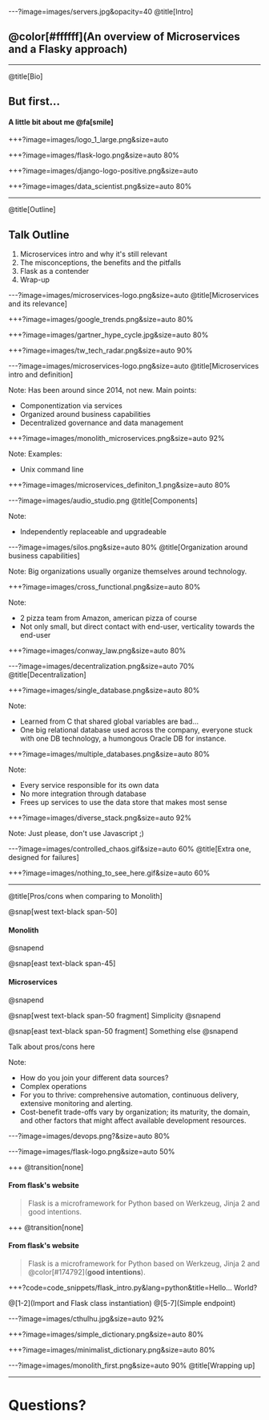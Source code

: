 ---?image=images/servers.jpg&opacity=40
@title[Intro]

## @color[#ffffff](An overview of Microservices and a Flasky approach)

---
@title[Bio]
## But first...

#### A little bit about me @fa[smile]

+++?image=images/logo_1_large.png&size=auto

+++?image=images/flask-logo.png&size=auto 80%

+++?image=images/django-logo-positive.png&size=auto

+++?image=images/data_scientist.png&size=auto 80%

---
@title[Outline]
## Talk Outline

1. Microservices intro and why it's still relevant
2. The misconceptions, the benefits and the pitfalls
3. Flask as a contender
4. Wrap-up

---?image=images/microservices-logo.png&size=auto
@title[Microservices and its relevance]

+++?image=images/google_trends.png&size=auto 80%

+++?image=images/gartner_hype_cycle.jpg&size=auto 80%

+++?image=images/tw_tech_radar.png&size=auto 90%

---?image=images/microservices-logo.png&size=auto
@title[Microservices intro and definition]

Note:
Has been around since 2014, not new.
Main points:
- Componentization via services
- Organized around business capabilities
- Decentralized governance and data management

+++?image=images/monolith_microservices.png&size=auto 92%

Note:
Examples:
- Unix command line

+++?image=images/microservices_definiton_1.png&size=auto 80%

---?image=images/audio_studio.png
@title[Components]

Note:
- Independently replaceable and upgradeable

---?image=images/silos.png&size=auto 80%
@title[Organization around business capabilities]

Note:
Big organizations usually organize themselves around technology.

+++?image=images/cross_functional.png&size=auto 80%

Note:
- 2 pizza team from Amazon, american pizza of course
- Not only small, but direct contact with end-user, verticality towards the end-user

+++?image=images/conway_law.png&size=auto 80%

---?image=images/decentralization.png&size=auto 70%
@title[Decentralization]

+++?image=images/single_database.png&size=auto 80%

Note:
- Learned from C that shared global variables are bad...
- One big relational database used across the company, everyone stuck with one DB technology, a humongous Oracle DB for instance.

+++?image=images/multiple_databases.png&size=auto 80%

Note:
- Every service responsible for its own data
- No more integration through database
- Frees up services to use the data store that makes most sense

+++?image=images/diverse_stack.png&size=auto 92%

Note:
Just please, don't use Javascript ;)

---?image=images/controlled_chaos.gif&size=auto 60%
@title[Extra one, designed for failures]

+++?image=images/nothing_to_see_here.gif&size=auto 60%

---
@title[Pros/cons when comparing to Monolith]

@snap[west text-black span-50]
#### Monolith
@snapend

@snap[east text-black span-45]
#### Microservices
@snapend

@snap[west text-black span-50 fragment]
Simplicity
@snapend

@snap[east text-black span-50 fragment]
Something else
@snapend

Talk about pros/cons here

Note:

- How do you join your different data sources?
- Complex operations
- For you to thrive: comprehensive automation, continuous delivery, extensive monitoring and alerting.
- Cost-benefit trade-offs vary by organization; its maturity, the domain, and other factors that might affect available development resources.

---?image=images/devops.png?&size=auto 80%

---?image=images/flask-logo.png&size=auto 50%

+++
@transition[none]
#### From flask's website

> Flask is a microframework for Python based on Werkzeug, Jinja 2 and good intentions.

+++
@transition[none]
#### From flask's website

> Flask is a microframework for Python based on Werkzeug, Jinja 2 and @color[#174792](__**good intentions**__).

+++?code=code_snippets/flask_intro.py&lang=python&title=Hello... World?

@[1-2](Import and Flask class instantiation)
@[5-7](Simple endpoint)

---?image=images/cthulhu.jpg&size=auto 92%

+++?image=images/simple_dictionary.png&size=auto 80%

+++?image=images/minimalist_dictionary.png&size=auto 80%

---?image=images/monolith_first.png&size=auto 90%
@title[Wrapping up]

---

# Questions?
